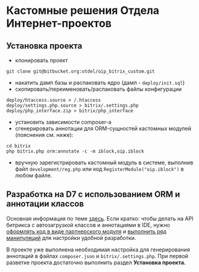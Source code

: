 # Кастомные решения Отдела Интернет-проектов

## Установка проекта

* клонировать проект
```
git clone git@bitbucket.org:otdel/oip_bitrix_custom.git
```
* накатить дамп базы и распаковать ядро (дамп - ``deploy/init.sql``)
* скопировать/переименовать/распаковать файлы конфигурации
```
deploy/htaccess.source > /.htaccess
deploy/settings.php.source > bitrix/.settings.php
deploy/php_interface.zip > bitrix/php_interface
```
* установить зависимости composer-а
* сгенерировать аннотации для ORM-сущностей кастомных модулей (пояснения см. ниже):
```
cd bitrix
php bitrix.php orm:annotate -c -m iblock,oip.iblock
```
* вручную зарегистрировать кастомный модуль в системе, выполнив файл ``development/reg.php``
или код ``RegisterModule("oip.iblock")`` в любом файле.

## Разработка на D7 c использованием ORM и аннотации классов

Основная информация по теме [здесь](https://dev.1c-bitrix.ru/learning/course/index.php?COURSE_ID=43&CHAPTER_ID=05748&LESSON_PATH=3913.5062.5748).
Если кратко: чтобы делать на API битрикса с автозагрузкой классов и аннотациями в IDE, нужно [оформлять код в виде партнерского модуля](https://dev.1c-bitrix.ru/learning/course/index.php?COURSE_ID=43&LESSON_ID=4809&LESSON_PATH=3913.5062.4809) и [выполнить
ряд манипуляций](https://dev.1c-bitrix.ru/learning/course/index.php?COURSE_ID=43&LESSON_ID=11733&LESSON_PATH=3913.5062.5748.11733) для настройки удобной разработки.

В проекте уже выполнена необходимая настройка для генерирования аннотаций 
в файлах ``composer.json`` и ``bitrix/.settings.php``.
При первой разветке проекта достаточно выполнить раздел **Установка проекта.**


